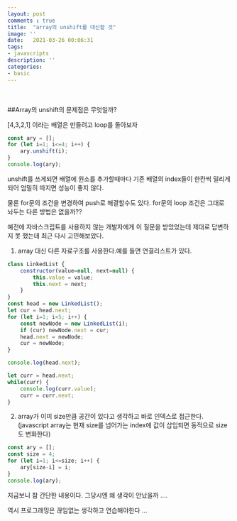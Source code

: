 ```yaml
---
layout: post
comments : true
title:  "array의 unshift를 대신할 것"
image: ''
date:   2021-03-26 00:06:31
tags:
- javascripts
description: ''
categories:
- basic
---
```





<br>
<br>
##Array의 unshift의 문제점은 무엇일까?

[4,3,2,1] 이라는 배열은 만들려고 loop를 돌아보자


```js
const ary = [];
for (let i=1; i<=4; i++) {
    ary.unshift(i);
}
console.log(ary);
```
unshift를 쓰게되면 배열에 원소를 추가할때마다 기존 배열의 index들이 한칸씩 밀리게 되어 엄밀히 따지면 성능이 좋지 않다.

물론 for문의 조건을 변경하여 push로 해결할수도 있다.
for문의 loop 조건은 그대로 놔두는 다른 방법은 없을까??

예전에 자바스크립트를 사용하지 않는 개발자에게 이 질문을 받았었는데 제대로 답변하지 못 했는데 최근 다시 고민해보았다.

1. array 대신 다른 자료구조를 사용한다.예를 들면 연결리스트가 있다.

```js
class LinkedList {
    constructor(value=null, next=null) {
        this.value = value;
        this.next = next;
    }
}
const head = new LinkedList();
let cur = head.next;
for (let i=1; i<5; i++) {
    const newNode = new LinkedList(i);
    if (cur) newNode.next = cur;
    head.next = newNode;
    cur = newNode;
}

console.log(head.next);

let curr = head.next;
while(curr) {
    console.log(curr.value);
    curr = curr.next;
}
```

2. array가 이미 size만큼 공간이 있다고 생각하고 바로 인덱스로 접근한다.
(javascript array는 현재 size를 넘어가는 index에 값이 삽입되면 동적으로 size도 변화한다)

```js
const ary = [];
const size = 4;
for (let i=1; i<=size; i++) {
    ary[size-i] = i;
}
console.log(ary);
```


지금보니 참 간단한 내용이다.
그당시엔 왜 생각이 안났을까 ....

역시 프로그래밍은 끊임없는 생각하고 연습해야한다 ...